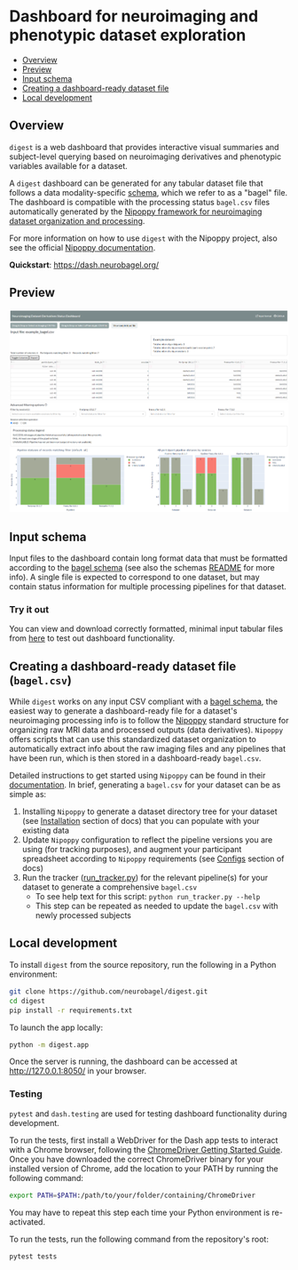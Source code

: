# Dashboard for neuroimaging and phenotypic dataset exploration

- [Overview](#overview)  
- [Preview](#preview)  
- [Input schema](#input-schema)  
- [Creating a dashboard-ready dataset file](#creating-a-dataset-file-for-the-dashboard-bagelcsv)  
- [Local development](#local-development)

## Overview
`digest` is a web dashboard that provides interactive visual summaries and subject-level querying based on neuroimaging derivatives and phenotypic variables available for a dataset.

A `digest` dashboard can be generated for any tabular dataset file that follows a data modality-specific [schema](/schemas/), which we refer to as a "bagel" file.
The dashboard is compatible with the processing status `bagel.csv` files automatically generated by the [Nipoppy framework for neuroimaging dataset organization and processing](https://github.com/neurodatascience/nipoppy).

For more information on how to use `digest` with the Nipoppy project, also see the official [Nipoppy documentation](https://neurobagel.org/nipoppy/overview/).

**Quickstart**: https://dash.neurobagel.org/

## Preview
![alt text](img/ui_overview_table.png?raw=true)
![alt text](img/ui_overview_plots.png?raw=true)

## Input schema
Input files to the dashboard contain long format data that must be formatted according to the [bagel schema](/schemas/) (see also the schemas [README](https://github.com/neurobagel/digest/tree/main/schemas#readme) for more info). A single file is expected to correspond to one dataset, but may contain status information for multiple processing pipelines for that dataset.

### Try it out
You can view and download correctly formatted, minimal input tabular files from [here](/example_bagels/) to test out dashboard functionality.

## Creating a dashboard-ready dataset file (`bagel.csv`)
While `digest` works on any input CSV compliant with a [bagel schema](/schemas/), the easiest way to generate a dashboard-ready file for a dataset's neuroimaging processing info is to follow the [Nipoppy](https://neurobagel.org/nipoppy/overview/) standard structure for organizing raw MRI data and processed outputs (data derivatives). 
`Nipoppy` offers scripts that can use this standardized dataset organization to automatically extract info about the raw imaging files and any pipelines that have been run, which is then stored in a dashboard-ready `bagel.csv`.

Detailed instructions to get started using `Nipoppy` can be found in their [documentation](https://neurobagel.org/nipoppy/overview/). 
In brief, generating a `bagel.csv` for your dataset can be as simple as:
1. Installing `Nipoppy` to generate a dataset directory tree for your dataset (see [Installation](https://neurobagel.org/nipoppy/installation/) section of docs) that you can populate with your existing data
2. Update `Nipoppy` configuration to reflect the pipeline versions you are using (for tracking purposes), and augment your participant spreadsheet according to `Nipoppy` requirements (see [Configs](https://neurobagel.org/nipoppy/configs/) section of docs)
3. Run the tracker ([run_tracker.py](https://github.com/neurodatascience/nipoppy/blob/main/trackers/run_tracker.py)) for the relevant pipeline(s) for your dataset to generate a comprehensive `bagel.csv`
    - To see help text for this script: `python run_tracker.py --help`
    - This step can be repeated as needed to update the `bagel.csv` with newly processed subjects

## Local development
To install `digest` from the source repository, run the following in a Python environment:
```bash
git clone https://github.com/neurobagel/digest.git
cd digest
pip install -r requirements.txt
```

To launch the app locally:
```bash
python -m digest.app
```
Once the server is running, the dashboard can be accessed at http://127.0.0.1:8050/ in your browser.

### Testing
`pytest` and `dash.testing` are used for testing dashboard functionality during development.

To run the tests, first install a WebDriver for the Dash app tests to interact with a Chrome browser, following the [ChromeDriver Getting Started Guide](https://chromedriver.chromium.org/getting-started). Once you have downloaded the correct ChromeDriver binary for your installed version of Chrome, add the location to your PATH by running the following command:
```bash
export PATH=$PATH:/path/to/your/folder/containing/ChromeDriver
```
You may have to repeat this step each time your Python environment is re-activated.

To run the tests, run the following command from the repository's root:
```bash
pytest tests
```
